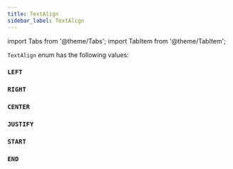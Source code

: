 ```yaml
---
title: TextAlign
sidebar_label: TextAlign
---
```

import Tabs from '@theme/Tabs';
import TabItem from '@theme/TabItem';

`TextAlign` enum has the following values:

### `LEFT`
### `RIGHT`
### `CENTER`
### `JUSTIFY`
### `START`
### `END`
